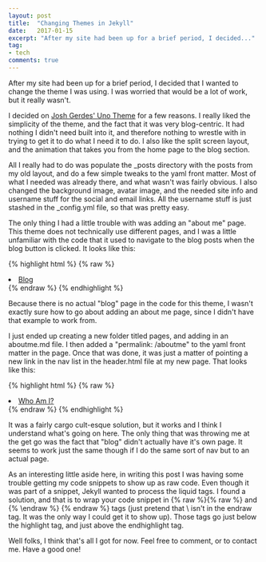 ```yaml
---
layout: post
title:  "Changing Themes in Jekyll"
date:   2017-01-15
excerpt: "After my site had been up for a brief period, I decided..."
tag:  
- tech
comments: true
---
```


After my site had been up for a brief period, I decided that I wanted to change the theme I was using. I was worried that would be a lot of work, but it really wasn't.

I decided on <a href='https://github.com/joshgerdes/jekyll-uno'> Josh Gerdes' Uno Theme</a> for a few reasons. I really liked the simplicity of the theme, and the fact that it was very blog-centric. It had nothing I didn't need built into it, and therefore nothing to wrestle with in trying to get it to do what I need it to do. I also like the split screen layout, and the animation that takes you from the home page to the blog section.

All I really had to do was populate the \_posts directory with the posts from my old layout, and do a few simple tweaks to the yaml front matter. Most of what I needed was already there, and what wasn't was fairly obvious. I also changed the background image, avatar image, and the needed site info and username stuff for the social and email links. All the username stuff is just stashed in the \_config.yml file, so that was pretty easy.

The only thing I had a little trouble with was adding an "about me" page. This theme does not technically use different pages, and I was a little unfamiliar with the code that it used to navigate to the blog posts when the blog button is clicked. It looks like this:

{% highlight html %}
{% raw %}
<li class="navigation__item"><a href="{{ site.baseurl }}#blog" title="link to {{ site.title }} blog" class="blog-button">Blog</a></li>
{% endraw %}
{% endhighlight %}

Because there is no actual "blog" page in the code for this theme, I wasn't exactly sure how to go about adding an about me page, since I didn't have that example to work from.

I just ended up creating a new folder titled pages, and adding in an aboutme.md file. I then added a "permalink: /aboutme" to the yaml front matter in the page. Once that was done, it was just a matter of pointing a new link in the nav list in the header.html file at my new page. That looks like this:

{% highlight html %}
{% raw %}
<li class="navigation__item"><a href="/aboutme" title="link to {{ site.title }} aboutme" class="blog-button">Who Am I?</a></li>
{% endraw %}
{% endhighlight %}

It was a fairly cargo cult-esque solution, but it works and I think I understand what's going on here. The only thing that was throwing me at the get go was the fact that "blog" didn't actually have it's own page. It seems to work just the same though if I do the same sort of nav but to an actual page.

As an interesting little aside here, in writing this post I was having some trouble getting my code snippets to show up as raw code. Even though it was part of a snippet, Jekyll wanted to process the liquid tags. I found a solution, and that is to wrap your code snippet in {% raw %}{% raw %} and {% \endraw %} {% endraw %} tags (just pretend that \ isn't in the endraw tag. It was the only way I could get it to show up). Those tags go just below the highlight <language> tag, and just above the endhighlight tag.

Well folks, I think that's all I got for now. Feel free to comment, or to contact me. Have a good one!

